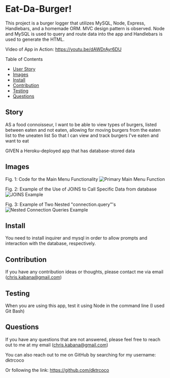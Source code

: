 # Eat-Da-Burger!

This project is a burger logger that utilizes MySQL, Node, Express, Handlebars, and a homemade ORM. MVC design pattern is observed. Node and MySQL is used to query and route data into the app and Handlebars  is used to generate the HTML.

Video of App in Action: https://youtu.be/dAWDrAyr6DU

Table of Contents
* [User Story](#story)
* [Images](#images)
* [Install](#install)
* [Contribution](#contribution)
* [Testing](#testing)
* [Questions](#questions)

## Story

AS a food connoisseur, I want to be able to view types of burgers, listed between eaten and not eaten, allowing for moving burgers from the eaten list to the uneaten list 
So that I can view and track burgers I've eaten and want to eat

GIVEN a Heroku-deployed app that has database-stored data



## Images

Fig. 1: Code for the Main Menu Functionality
![Primary Main Menu Function](/Primary.PNG)

Fig. 2: Example of the Use of JOINS to Call Specific Data from database
![JOINS Example](/ViewAll.PNG)

Fig. 3: Example of Two Nested "connection.query"'s
![Nested Connection Queries Example](/NestedConnectionQueries.PNG)

## Install

You need to install inquirer and mysql in order to allow prompts and interaction with the database, respectively.

## Contribution

If you have any contribution ideas or thoughts, please contact me via email (chris.kabana@gmail.com)

## Testing

When you are using this app, test it using Node in the command line (I used Git Bash)

## Questions

If you have any questions that are not answered, please feel free to reach out to me at my email (chris.kabana@gmail.com)

You can also reach out to me on GitHub by searching for my username: dktrcoco

Or following the link: https://github.com/dktrcoco
